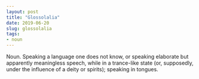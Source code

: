```yaml
---
layout: post
title: "Glossolalia"
date: 2019-06-20
slug: glossolalia
tags:
- noun
---
```


Noun. Speaking a language one does not know, or speaking elaborate but apparently meaningless speech, while in a trance-like state (or, supposedly, under the influence of a deity or spirits); speaking in tongues.
